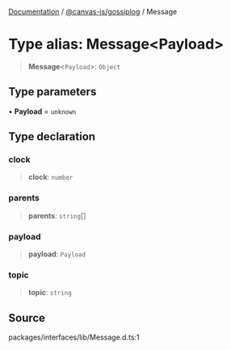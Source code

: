 [Documentation](../../../index.md) / [@canvas-js/gossiplog](../index.md) / Message

# Type alias: Message\<Payload\>

> **Message**\<`Payload`\>: `Object`

## Type parameters

• **Payload** = `unknown`

## Type declaration

### clock

> **clock**: `number`

### parents

> **parents**: `string`[]

### payload

> **payload**: `Payload`

### topic

> **topic**: `string`

## Source

packages/interfaces/lib/Message.d.ts:1
